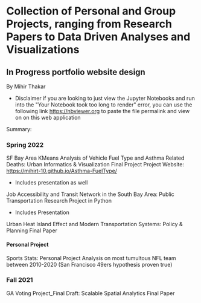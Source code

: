 # Collection of Personal and Group Projects, ranging from Research Papers to Data Driven Analyses and Visualizations

## In Progress portfolio website design

By Mihir Thakar

* Disclaimer if you are looking to just view the Jupyter Notebooks and run into the "Your Notebook took too long to render" error,
you can use the following link https://nbviewer.org to paste the file permalink and view on on this web application


Summary:

### Spring 2022
SF Bay Area KMeans Analysis of Vehicle Fuel Type and Asthma Related Deaths: Urban Informatics & Visualization Final Project 
Project Website: https://mihirt-10.github.io/Asthma-FuelType/ 
* Includes presentation as well

Job Accessibility and Transit Network in the South Bay Area: Public Transportation Research Project in Python 
* Includes Presentation

Urban Heat Island Effect and Modern Transportation Systems: Policy & Planning Final Paper 

#### Personal Project

Sports Stats: Personal Project Analysis on most tumultous NFL team between 2010-2020 (San Francisco 49ers hypothesis proven true)
 
### Fall 2021

GA Voting Project_Final Draft: Scalable Spatial Analytics Final Paper 
